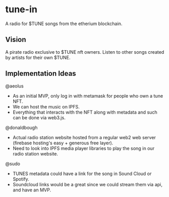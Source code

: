 # tune-in
A radio for $TUNE songs from the etherium blockchain. 

## Vision
A pirate radio exclusive to $TUNE nft owners. Listen to other songs created by artists for their own $TUNE.

## Implementation Ideas 
@aeolus
- As an initial MVP, only log in with metamask for people who own a tune NFT. 
- We can host the music on IPFS. 
- Everything that interacts with the NFT along with metadata and such can be done via web3.js. 

@donaldbough
- Actual radio station website hosted from a regular web2 web server (firebase hosting's easy + generous free layer).
- Need to look into IPFS media player libraries to play the song in our radio station website.

@sudo
- TUNES metadata could have a link for the song in Sound Cloud or Spotify.
- Soundcloud links would be a great since we could stream them via api, and have an MVP. 
